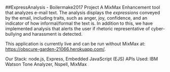 
##ExpressAnalysis - Boilermake2017 Project
A MixMax Enhancement tool that analyzes e-mail text. The analysis displays the *expressions* conveyed by the email, including traits, such as anger, joy, confidence, and an indicator of how informal/formal the text is. In addition to this, we have implemented analysis that alerts the user if rhetoric representative of cyber-bullying and harassment is detected.

This application is currently live and can be run without MixMax at: https://obscure-garden-21066.herokuapp.com/.

Our Stack: node.js, Express, Embedded JavaScript (EJS)
APIs Used: IBM Watson Tone Analyzer, Nspell, MixMax


